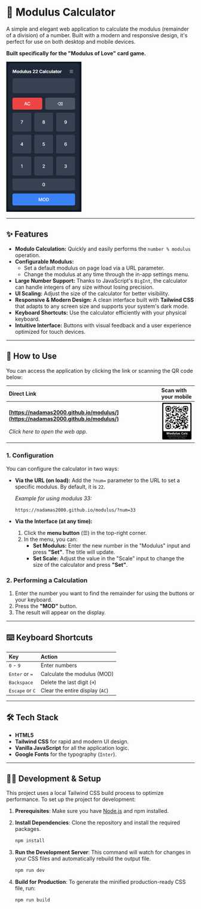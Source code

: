 # 🧮 Modulus Calculator

A simple and elegant web application to calculate the modulus (remainder of a division) of a number. Built with a modern and responsive design, it's perfect for use on both desktop and mobile devices.

**Built specifically for the "Modulus of Love" card game.**

<img src="assets/web-app.png" alt="UI" height="400">

-----

## ✨ Features

  * **Modulo Calculation:** Quickly and easily performs the `number % modulus` operation.
  * **Configurable Modulus:**
      * Set a default modulus on page load via a URL parameter.
      * Change the modulus at any time through the in-app settings menu.
  * **Large Number Support:** Thanks to JavaScript's `BigInt`, the calculator can handle integers of any size without losing precision.
  * **UI Scaling:** Adjust the size of the calculator for better visibility.
  * **Responsive & Modern Design:** A clean interface built with **Tailwind CSS** that adapts to any screen size and supports your system's dark mode.
  * **Keyboard Shortcuts:** Use the calculator efficiently with your physical keyboard.
  * **Intuitive Interface:** Buttons with visual feedback and a user experience optimized for touch devices.

-----

## 🚀 How to Use

You can access the application by clicking the link or scanning the QR code below:

| Direct Link | Scan with your mobile |
| :--- | :--- |
| **[https://nadamas2000.github.io/modulus/](https://nadamas2000.github.io/modulus/)** <br><br> *Click here to open the web app.* | <img src="assets/QR.png" alt="QR Code to access the web app" width="150"> |

### 1\. Configuration

You can configure the calculator in two ways:

  * **Via the URL (on load):**
    Add the `?num=` parameter to the URL to set a specific modulus. By default, it is `22`.

    *Example for using modulus 33:*

    ```
    https://nadamas2000.github.io/modulus/?num=33
    ```

  * **Via the Interface (at any time):**

    1.  Click the **menu button** (☰) in the top-right corner.
    2.  In the menu, you can:
          * **Set Modulus:** Enter the new number in the "Modulus" input and press **"Set"**. The title will update.
          * **Set Scale:** Adjust the value in the "Scale" input to change the size of the calculator and press **"Set"**.

### 2\. Performing a Calculation

1.  Enter the number you want to find the remainder for using the buttons or your keyboard.
2.  Press the **"MOD"** button.
3.  The result will appear on the display.

-----

## ⌨️ Keyboard Shortcuts

| Key | Action |
| :--- | :--- |
| `0` - `9` | Enter numbers |
| `Enter` or `=` | Calculate the modulus (MOD) |
| `Backspace` | Delete the last digit (`⌫`) |
| `Escape` or `C` | Clear the entire display (`AC`) |

-----

## 🛠️ Tech Stack

  * **HTML5**
  * **Tailwind CSS** for rapid and modern UI design.
  * **Vanilla JavaScript** for all the application logic.
  * **Google Fonts** for the typography (`Inter`).

-----

## 👨‍💻 Development & Setup

This project uses a local Tailwind CSS build process to optimize performance. To set up the project for development:

1.  **Prerequisites**: Make sure you have [Node.js](https://nodejs.org/) and npm installed.

2.  **Install Dependencies**: Clone the repository and install the required packages.

    ```bash
    npm install
    ```

3.  **Run the Development Server**: This command will watch for changes in your CSS files and automatically rebuild the output file.

    ```bash
    npm run dev
    ```

4.  **Build for Production**: To generate the minified production-ready CSS file, run:

    ```bash
    npm run build
    ```